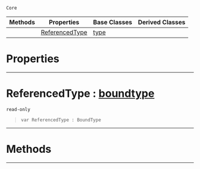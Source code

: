  `Core`

|Methods|Properties|Base Classes|Derived Classes|
|---|---|---|---|
| |[ ReferencedType](https://github.com/zeroengineteam/ZeroDocs/blob/master/code_reference/zilch_base_types/indirectiontype.markdown#referencedtype-zero-engi)|[type](https://github.com/zeroengineteam/ZeroDocs/blob/master/code_reference/zilch_base_types/type.markdown)| |


 #  Properties


---  
 #  ReferencedType : [boundtype](https://github.com/zeroengineteam/ZeroDocs/blob/master/code_reference/zilch_base_types/boundtype.markdown)

 `read-only`

> 
> ``` lang=cpp, name=Zilch
> var ReferencedType : BoundType


---  
 #  Methods


---  
 

 